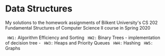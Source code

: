 # Data Structures

My solutions to the homework assignments of Bilkent University's CS 202 Fundamental Structures of Computer Science II course in Spring 2020

` HW1:` Algorithm Efficiency and Sorting
` HW2:` Binary Trees - implementation of decision tree - 
` HW3:` Heaps and Priority Queues
` HW4:` Hashing
` HW5:` Graphs
 
